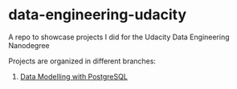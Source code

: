 # data-engineering-udacity

A repo to showcase projects I did for the Udacity Data Engineering Nanodegree

Projects are organized in different branches:

1. [Data Modelling with PostgreSQL](https://github.com/Jonathan-Cen/data-engineering-udacity/tree/data-modelling-with-postgresql)
